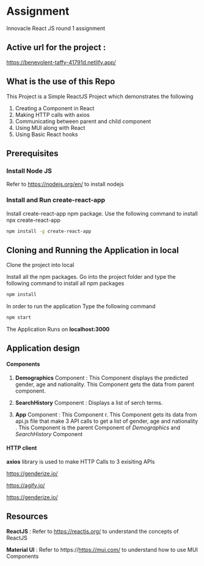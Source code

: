 # Assignment
Innovacle React JS round 1 assignment

## Active url for the project :
  
https://benevolent-taffy-41791d.netlify.app/
## What is the use of this Repo

This Project is a Simple ReactJS Project which demonstrates the following
1. Creating a Component in React
2. Making HTTP calls with axios
3. Communicating between parent and child component
4. Using MUI along with React
5. Using Basic React hooks

## Prerequisites

### Install Node JS
Refer to https://nodejs.org/en/ to install nodejs

### Install and Run    create-react-app
Install create-react-app npm package. Use the following command to install 
npx create-react-app <name>

```bash
npm install -g create-react-app
```

## Cloning and Running the Application in local

Clone the project into local

Install all the npm packages. Go into the project folder and type the following command to install all npm packages

```bash
npm install
```

In order to run the application Type the following command

```bash
npm start
```

The Application Runs on **localhost:3000**

## Application design

#### Components

1. **Demographics** Component : This Component displays the predicted gender, age and nationality. This Component gets the data from parent component.

2. **SearchHistory** Component : Displays a list of serch terms.
  
3. **App** Component : This Component r. This Component gets its data from api.js file that make 3 API calls to get a list of gender, age and nationality . This Component is the parent Component of *Demographics*  and *SearchHistory* Component

#### HTTP client

**axios** library is used to make HTTP Calls to 3 exisiting APIs
  
  https://genderize.io/
  
  https://agify.io/
  
  https://genderize.io/

## Resources

**ReactJS** : Refer to https://reactjs.org/ to understand the concepts of ReactJS

**Material UI** : Refer to https://https://mui.com/ to understand how to use MUI Components
